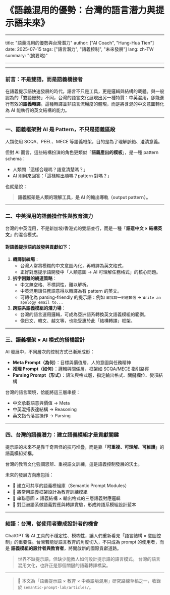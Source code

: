 # 《語義混用的優勢：台灣的語言潛力與提示語未來》
---
title: "語義混用的優勢與台灣潛力"
author: ["AI Coach", "Hung-Hua Tien"]
date: 2025-07-15
tags: ["語言潛力", "語義控制", "未來發展"]
lang: zh-TW
summary: "(摘要略)"

---

------

### 前言：不是雙語，而是語義橋接者

在語義提示語快速發展的時代，語言不只是工具，更是邏輯與結構的載體。與一般認為的「雙語優勢」不同，台灣的語言文化展現出另一種特質：中英混用，卻能進行有效的**語義轉譯**。這種轉譯並非語言流暢度的體現，而是將含混的中文意圖轉化為 AI 能執行的英文結構的能力。

------

### 一、語義框架對 AI 是 Pattern，不只是語義區段

人類使用 SCQA、PEEL、MECE 等語義框架，目的是為了理解脈絡、澄清意義。

但對 AI 而言，這些結構扮演的角色更類似「**語義產出的模板**」，是一種 pattern schema：

- 人類問「這樣合理嗎？語意清楚嗎？」
- AI 則用來回答：「這樣輸出順嗎？pattern 對嗎？」

也就是說：

> **語義框架是人類的理解工具，是 AI 的輸出導軌（output pattern）。**

------

### 二、中英混用的語義操作性與教育潛力

台灣的中英混用，不是新加坡/香港式的雙語並行，而是一種「**語意中文 × 結構英文**」的混合模式。

#### 對語義提示語的啟發與貢獻如下：

1. **轉譯訓練場**：
    - 台灣人常將模糊的中文意圖內化，再轉譯為英文格式，
    - 正好對應提示語開發中「人類意圖 → AI 可理解任務格式」的核心問題。
2. **拆字困難的繞道策略**：
    - 中文無空格、不標詞性，難以解析。
    - 中英混用讓任務語意得以轉譯為有 pattern 的英文。
    - 可轉化為 parsing-friendly 的提示語：例如 `幫我寫一封道歉信` → `Write an apology email to...`
3. **跨語系語義模組的潛力場**：
    - 台灣的語言運用邏輯，可成為亞洲語系轉換英文語義模組的範例。
    - 像日文、韓文、越文等，也能受惠於此「結構轉譯」框架。

------

### 三、語義框架 × AI 模式的搭橋設計

AI 發展中，不同層次的控制方式已漸漸成形：

- **Meta Prompt（為何）**：目標與價值層，人的意圖與任務精神
- **推理 Prompt（如何）**：邏輯與關係層，框架如 SCQA/MECE 指引路徑
- **Parsing Prompt（形式）**：語法與格式層，指定輸出格式、關鍵欄位、變項結構

台灣的語言環境，恰能將這三層串接：

- 中文承載語意與價值 → Meta
- 中英混搭表達結構 → Reasoning
- 英文指令落實操作 → Parsing

------

### 四、台灣的語義潛力：建立語義模組才是貢獻關鍵

提示語的未來不是靠千奇百怪的技巧堆疊，而是靠「**可重複、可理解、可維護**」的語義模組架構。

台灣的教育文化強調思辨、重視語文訓練，這是語義控制發展的沃土。

未來的發展方向應包括：

- 🔹 建立可共享的語義模組庫（Semantic Prompt Modules）
- 🔹 將常用語義框架設計為教育訓練模組
- 🔹 串聯意圖 × 語義結構 × 輸出格式的三層語義對應邏輯
- 🔹 對亞洲語系做語義對應與轉譯實驗，形成跨語系模組設計藍本

------

### 結語：台灣，從使用者變成設計者的機會

ChatGPT 等 AI 工具的不穩定性、模糊性，讓人們重新看見「語言結構 × 意圖控制」的重要性。台灣若能從語言教育的角度切入，不只成為 prompt 的使用者，而是 **語義模組的設計者與教育者**，將開啟新的國際貢獻道路。

> 世界不缺提示語，但缺少能教人如何設計提示語的語言模式。
>  台灣的語言混用文化，也許正是那個關鍵的語義轉譯橋梁。

------

> 📌 本文為「語義提示語 × 教育 × 中英語境混用」研究路線草稿之一，收錄於 `semantic-prompt-lab/articles/`。